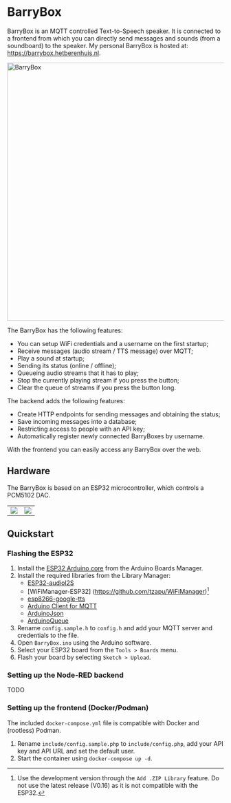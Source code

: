 # BarryBox
BarryBox is an MQTT controlled Text-to-Speech speaker. It is connected to a frontend from which you can directly send messages and sounds (from a soundboard) to the speaker. My personal BarryBox is hosted at: https://barrybox.hetberenhuis.nl.

<img src="https://i.imgur.com/nki11Zw.jpg" alt="BarryBox" width="600"/>

The BarryBox has the following features:
  * You can setup WiFi credentials and a username on the first startup;
  * Receive messages (audio stream / TTS message) over MQTT;
  * Play a sound at startup;
  * Sending its status (online / offline);
  * Queueing audio streams that it has to play;
  * Stop the currently playing stream if you press the button;
  * Clear the queue of streams if you press the button long.

The backend adds the following features:
  * Create HTTP endpoints for sending messages and obtaining the status;
  * Save incoming messages into a database;
  * Restricting access to people with an API key;
  * Automatically register newly connected BarryBoxes by username.

With the frontend you can easily access any BarryBox over the web.

## Hardware

The BarryBox is based on an ESP32 microcontroller, which controls a PCM5102 DAC.

<table>
  <tr>
    <td valign="top"><img src="https://i.imgur.com/YZvjGPT.jpg"/></td>
    <td valign="top"><img src="https://i.imgur.com/uDoUA4R.jpg"/></td>
  </tr>
</table>

## Quickstart
### Flashing the ESP32
1. Install the [ESP32 Arduino core](https://github.com/espressif/arduino-esp32) from the Arduino Boards Manager.
2. Install the required libraries from the Library Manager:
    - [ESP32-audioI2S](https://github.com/schreibfaul1/ESP32-audioI2S)
    - [WiFiManager-ESP32] (https://github.com/tzapu/WiFiManager)[^1]
    - [esp8266-google-tts](https://github.com/horihiro/esp8266-google-tts)
    - [Arduino Client for MQTT](https://github.com/knolleary/pubsubclient)
    - [ArduinoJson](https://github.com/bblanchon/ArduinoJson)
    - [ArduinoQueue](https://github.com/EinarArnason/ArduinoQueue)
3. Rename `config.sample.h` to `config.h` and add your MQTT server and credentials to the file.
4. Open `BarryBox.ino` using the Arduino software.
5. Select your ESP32 board from the `Tools > Boards` menu.
6. Flash your board by selecting `Sketch > Upload`.

[^1]: Use the development version through the `Add .ZIP Library` feature. Do not use the latest release (V0.16) as it is not compatible with the ESP32.

### Setting up the Node-RED backend
TODO

### Setting up the frontend (Docker/Podman)
The included `docker-compose.yml` file is compatible with Docker and (rootless) Podman.
1. Rename `include/config.sample.php` to `include/config.php`, add your API key and API URL and set the default user.
2. Start the container using `docker-compose up -d`.
